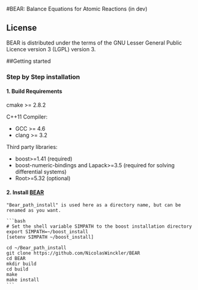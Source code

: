 #BEAR: Balance Equations for Atomic Reactions (in dev)

## License 
BEAR  is distributed under the terms of the GNU Lesser General Public Licence version 3 (LGPL) version 3.

##Getting started


### Step by Step installation

#### 1. Build Requirements

cmake >= 2.8.2

C++11 Compiler:

* GCC >= 4.6
* clang >= 3.2

Third party libraries:
* boost>=1.41 (required)
* boost-numeric-bindings and Lapack>=3.5 (required for solving differential systems)
* Root>=5.32 (optional)

#### 2. Install [BEAR](https://github.com/NicolasWinckler/BEAR)

    "Bear_path_install" is used here as a directory name, but can be renamed as you want.
    
    ```bash
    # Set the shell variable SIMPATH to the boost installation directory
    export SIMPATH=~/boost_install
    [setenv SIMPATH ~/boost_install]

    cd ~/Bear_path_install
    git clone https://github.com/NicolasWinckler/BEAR
    cd BEAR
    mkdir build
    cd build
    make
    make install
    ```
